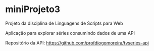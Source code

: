 # miniProjeto3
Projeto da disciplina de Linguagens de Scripts para Web

Aplicação para explorar séries consumindo dados de uma API

Repositório da API: https://github.com/profdiogomoreira/tvseries-api
